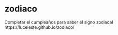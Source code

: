 # zodiaco
<p align="left">
Completar el cumpleaños para saber el signo zodiacal
https://luceleste.github.io/zodiaco/</p>


